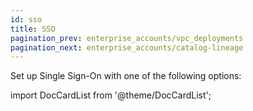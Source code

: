 ```yaml
---
id: sso
title: SSO
pagination_prev: enterprise_accounts/vpc_deployments
pagination_next: enterprise_accounts/catalog-lineage
---
```

Set up Single Sign-On with one of the following options:

import DocCardList from '@theme/DocCardList';

<DocCardList />